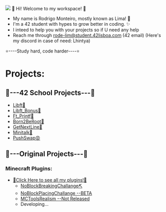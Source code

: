 ![](https://komarev.com/ghpvc/?username=rode-lim&color=blue)
            🌟 Hi! Welcome to my workspace! 🌟

- My name is Rodrigo Monteiro, mostly known as Lima! 💫
- I'm a 42 student with hypes to grow better in coding. ✨
- I inteed to help you with your projects so if U need any help
- Reach me through rode-lim@student.42lisboa.com
(42 email)
(Here's my discord in case of need: Lhintya)

⭐️----Study hard, code harder----⭐️

# Projects:

## 🦾---42 School Projects---🦾

- [Libft🤚](https://github.com/rode-lim/Libft)
- [Libft_Bonus👋](https://github.com/rode-lim/bonus_libft)
- [Ft_Printf👐](https://github.com/rode-lim/ft_printf)
- [Born2BeRoot🧠](https://github.com/rode-lim/Born2beroot)
- [GetNextLine👀](https://github.com/rode-lim/Get_Next_Line)
- [Minitalk👻](https://github.com/rode-lim/minitalk)
- [PushSwap😡](https://github.com/rode-lim/push_swap)

## 👀---Original Projects---👀

### Minecraft Plugins:
- [🧨Click Here to see all my plugins!🧨](https://github.com/rode-lim/MinecraftPlugins)
  - [NoBlockBreakingChallange⛏](https://github.com/rode-lim/MinecraftPlugins/tree/main/NoBlocks)
  - [NoBlockPlacingChallange --BETA](https://github.com/rode-lim/MinecraftPlugins/tree/main/NoBlockPlacement)
  - [MCToolsRealism --Not Released](https://github.com/rode-lim/MinecraftPlugins/tree/main/McTools)
  - Developing...
